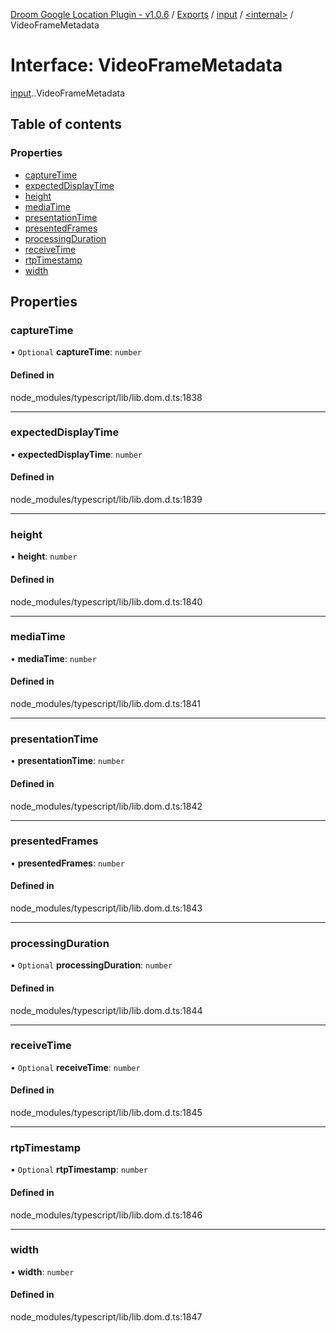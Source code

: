 [Droom Google Location Plugin - v1.0.6](../README.md) / [Exports](../modules.md) / [input](../modules/input.md) / [<internal\>](../modules/input._internal_.md) / VideoFrameMetadata

# Interface: VideoFrameMetadata

[input](../modules/input.md).[<internal>](../modules/input._internal_.md).VideoFrameMetadata

## Table of contents

### Properties

- [captureTime](input._internal_.VideoFrameMetadata.md#capturetime)
- [expectedDisplayTime](input._internal_.VideoFrameMetadata.md#expecteddisplaytime)
- [height](input._internal_.VideoFrameMetadata.md#height)
- [mediaTime](input._internal_.VideoFrameMetadata.md#mediatime)
- [presentationTime](input._internal_.VideoFrameMetadata.md#presentationtime)
- [presentedFrames](input._internal_.VideoFrameMetadata.md#presentedframes)
- [processingDuration](input._internal_.VideoFrameMetadata.md#processingduration)
- [receiveTime](input._internal_.VideoFrameMetadata.md#receivetime)
- [rtpTimestamp](input._internal_.VideoFrameMetadata.md#rtptimestamp)
- [width](input._internal_.VideoFrameMetadata.md#width)

## Properties

### captureTime

• `Optional` **captureTime**: `number`

#### Defined in

node_modules/typescript/lib/lib.dom.d.ts:1838

___

### expectedDisplayTime

• **expectedDisplayTime**: `number`

#### Defined in

node_modules/typescript/lib/lib.dom.d.ts:1839

___

### height

• **height**: `number`

#### Defined in

node_modules/typescript/lib/lib.dom.d.ts:1840

___

### mediaTime

• **mediaTime**: `number`

#### Defined in

node_modules/typescript/lib/lib.dom.d.ts:1841

___

### presentationTime

• **presentationTime**: `number`

#### Defined in

node_modules/typescript/lib/lib.dom.d.ts:1842

___

### presentedFrames

• **presentedFrames**: `number`

#### Defined in

node_modules/typescript/lib/lib.dom.d.ts:1843

___

### processingDuration

• `Optional` **processingDuration**: `number`

#### Defined in

node_modules/typescript/lib/lib.dom.d.ts:1844

___

### receiveTime

• `Optional` **receiveTime**: `number`

#### Defined in

node_modules/typescript/lib/lib.dom.d.ts:1845

___

### rtpTimestamp

• `Optional` **rtpTimestamp**: `number`

#### Defined in

node_modules/typescript/lib/lib.dom.d.ts:1846

___

### width

• **width**: `number`

#### Defined in

node_modules/typescript/lib/lib.dom.d.ts:1847
